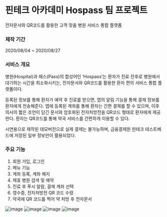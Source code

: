 # 핀테크 아카데미 Hospass 팀 프로젝트
전자문서와 QR코드를 활용한 고객 맞춤 병원 서비스 통합 플랫폼 

### 제작 기간
2020/08/04 ~ 2020/08/27

### 서비스 개요
병원(Hospital)과 패스(Pass)의 합성어인 ‘Hospass’는 환자가 진료 전후로 병원에서 대기하는 시간을 최소화시키는, 전자문서와 QR코드를 활용한 환자 편의 서비스 통합 플랫폼이다.

등록된 정보를 통해 환자가 예약 후 진료를 받으면, 앱의 알림 기능을 통해 결제 정보를 환자에게 전송해준다. 앱에 등록된 계좌를 통해 환자는 간편 결제를 할 수 있으며, 이후 의사의 짧은 조언이 담긴 문서와 암호화된 전자처방전을 QR코드 형태로 환자에게 제공한다. 환자는 QR코드를 통해 약국 서비스를 간편하게 이용할 수 있다.

시연용으로 제작된 데모버전으로 실제 결제는 불가능하며, 금융결제원 핀테크 테스트베드에 저장된 일부 정보만이 활용되었다. 

### 주요 기능
1. 회원 가입, 로그인
2. 메뉴 기능
3. 계좌 등록, 계좌 해지
4. 제휴 병원 검색 및 예약
5. 진료 후 푸시 알람, 결제 계좌 선택
6. 영수증, 전자처방전 QR 코드 수령
7. 약국에 QR 코드를 찍어 약 처방 후 전자문서 

![image](https://user-images.githubusercontent.com/62985311/91939949-a5db1400-ed31-11ea-9728-126b17ac4313.png)
![image](https://user-images.githubusercontent.com/62985311/91939966-aa073180-ed31-11ea-9232-10ecfeac9795.png)
![image](https://user-images.githubusercontent.com/62985311/91939999-b8554d80-ed31-11ea-8f8d-dea5764cfed9.png)
![image](https://user-images.githubusercontent.com/62985311/91940009-be4b2e80-ed31-11ea-8db0-f26ddab430b4.png)
